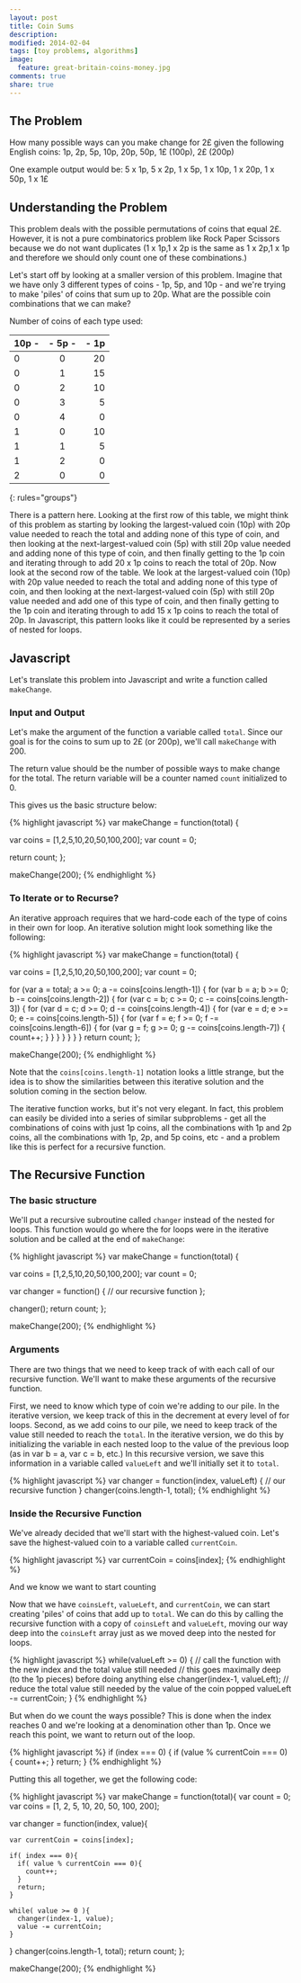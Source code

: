 ```yaml
---
layout: post
title: Coin Sums
description: 
modified: 2014-02-04
tags: [toy problems, algorithms]
image:
  feature: great-britain-coins-money.jpg
comments: true
share: true
---
```


## The Problem
How many possible ways can you make change for 2£ given the following English coins:
1p, 2p, 5p, 10p, 20p, 50p, 1£ (100p), 2£ (200p)

One example output would be:
5 x 1p, 5 x 2p, 1 x 5p, 1 x 10p, 1 x 20p, 1 x 50p, 1 x 1£

## Understanding the Problem 
This problem deals with the possible permutations of coins that equal 2£.  However, it is not a pure combinatorics problem like Rock Paper Scissors because we do not want duplicates (1 x 1p,1 x 2p is the same as 1 x 2p,1 x 1p and therefore we should only count one of these combinations.)    

Let's start off by looking at a smaller version of this problem.  Imagine that we have only 3 different types of coins - 1p, 5p, and 10p - and we're trying to make 'piles' of coins that sum up to 20p.  What are the possible coin combinations that we can make?

Number of coins of each type used:

|   10p - | - 5p  - | - 1p    |
|:--------|:-------:|--------:|
|    0    |    0    |    20   |
|    0    |    1    |    15   |
|    0    |    2    |    10   |
|    0    |    3    |     5   |
|    0    |    4    |     0   |
|    1    |    0    |    10   |
|    1    |    1    |     5   |
|    1    |    2    |     0   |
|    2    |    0    |     0   |
{: rules="groups"}

There is a pattern here.  Looking at the first row of this table, we might think of this problem as starting by looking the largest-valued coin (10p) with 20p value needed to reach the total and adding none of this type of coin, and then looking at the next-largest-valued coin (5p) with still 20p value needed and adding none of this type of coin, and then finally getting to the 1p coin and iterating through to add 20 x 1p coins to reach the total of 20p.  Now look at the second row of the table.  We look at the largest-valued coin (10p) with 20p value needed to reach the total and adding none of this type of coin, and then looking at the next-largest-valued coin (5p) with still 20p value needed and add one of this type of coin, and then finally getting to the 1p coin and iterating through to add 15 x 1p coins to reach the total of 20p.  In Javascript, this pattern looks like it could be represented by a series of nested for loops.    

## Javascript
Let's translate this problem into Javascript and write a function called `makeChange`.

### Input and Output
Let's make the argument of the function a variable called `total`.  Since our goal is for the coins to sum up to 2£ (or 200p), we'll call `makeChange` with 200.

The return value should be the number of possible ways to make change for the total.  The return variable will be a counter named `count` initialized to 0.

This gives us the basic structure below:

{% highlight javascript %}
var makeChange = function(total) {

  var coins = [1,2,5,10,20,50,100,200];
  var count = 0;

  return count;
};

makeChange(200);
{% endhighlight %}

### To Iterate or to Recurse?
An iterative approach requires that we hard-code each of the type of coins in their own for loop.  An iterative solution might look something like the following:

{% highlight javascript %}
var makeChange = function(total) {

  var coins = [1,2,5,10,20,50,100,200];
  var count = 0;

  for (var a = total; a >= 0; a -= coins[coins.length-1]) {
    for (var b = a; b >= 0; b -= coins[coins.length-2]) {
      for (var c = b; c >= 0; c -= coins[coins.length-3]) {
        for (var d = c; d >= 0; d -= coins[coins.length-4]) {
          for (var e = d; e >= 0; e -= coins[coins.length-5]) {
            for (var f = e; f >= 0; f -= coins[coins.length-6]) {
              for (var g = f; g >= 0; g -= coins[coins.length-7]) {
                count++;
              }
            }
          }
        }
      }
    }
  }
  return count;
};

makeChange(200);
{% endhighlight %}

Note that the `coins[coins.length-1]` notation looks a little strange, but the idea is to show the similarities between this iterative solution and the solution coming in the section below.

The iterative function works, but it's not very elegant.  In fact, this problem can easily be divided into a series of similar subproblems - get all the combinations of coins with just 1p coins, all the combinations with 1p and 2p coins, all the combinations with 1p, 2p, and 5p coins, etc - and a problem like this is perfect for a recursive function.

## The Recursive Function

### The basic structure 
We'll put a recursive subroutine called `changer` instead of the nested for loops.  This function would go where the for loops were in the iterative solution and be called at the end of `makeChange`:

{% highlight javascript %}
var makeChange = function(total) {

  var coins = [1,2,5,10,20,50,100,200];
  var count = 0;
 
  var changer = function() {
    // our recursive function
  };

  changer();
  return count;
};

makeChange(200);
{% endhighlight %}

### Arguments 
There are two things that we need to keep track of with each call of our recursive function.  We'll want to make these arguments of the recursive function.  

First, we need to know which type of coin we're adding to our pile.  In the iterative version, we keep track of this in the decrement at every level of for loops.  Second, as we add coins to our pile, we need to keep track of the value still needed to reach the `total`.  In the iterative version, we do this by initializing the variable in each nested loop to the value of the previous loop (as in var b = a, var c = b, etc.)  In this recursive version, we save this information in a variable called `valueLeft` and we'll initially set it to `total`.  

{% highlight javascript %}
  var changer = function(index, valueLeft) {
    // our recursive function
  }
  changer(coins.length-1, total);
{% endhighlight %}

### Inside the Recursive Function

We've already decided that we'll start with the highest-valued coin.  Let's save the highest-valued coin to a variable called `currentCoin`.

{% highlight javascript %}
    var currentCoin = coins[index];
{% endhighlight %}

And we know we want to start counting 

Now that we have `coinsLeft`, `valueLeft`, and `currentCoin`, we can start creating 'piles' of coins that add up to `total`.  We can do this by calling the recursive function with a copy of `coinsLeft` and `valueLeft`, moving our way deep into the `coinsLeft` array just as we moved deep into the nested for loops. 

{% highlight javascript %}
    while(valueLeft >= 0) {
      // call the function with the new index and the total value still needed
      // this goes maximally deep (to the 1p pieces) before doing anything else
      changer(index-1, valueLeft);
      // reduce the total value still needed by the value of the coin popped
      valueLeft -= currentCoin;
    }
{% endhighlight %}

But when do we count the ways possible?  This is done when the index reaches 0 and we're looking at a denomination other than 1p.  Once we reach this point, we want to return out of the loop.

{% highlight javascript %}
    if (index === 0) {
      if (value % currentCoin === 0) {
        count++;
      }
      return;
    }
{% endhighlight %}

Putting this all together, we get the following code:

{% highlight javascript %}
var makeChange = function(total){
  var count = 0;
  var coins = [1, 2, 5, 10, 20, 50, 100, 200];

  var changer = function(index, value){

    var currentCoin = coins[index];

    if( index === 0){
      if( value % currentCoin === 0){
        count++;
      }
      return;
    }
    
    while( value >= 0 ){
      changer(index-1, value);
      value -= currentCoin;
    }
  }
  changer(coins.length-1, total);
  return count;
};

makeChange(200);
{% endhighlight %}

